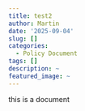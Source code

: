 ```yaml
---
title: test2
author: Martin
date: '2025-09-04'
slug: []
categories:
  - Policy Document
tags: []
description: ~
featured_image: ~
---
```

this is a document
